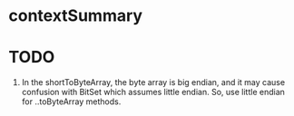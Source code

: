 contextSummary
==============

TODO
====
1. In the shortToByteArray, the byte array is big endian,
   and it may cause confusion with BitSet which assumes little endian.
   So, use little endian for ..toByteArray methods.
